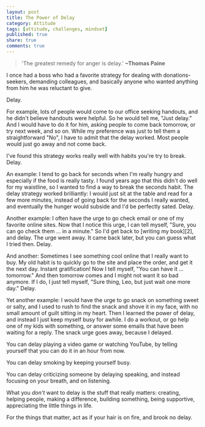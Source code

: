 ```yaml
---
layout: post
title: The Power of Delay
category: Attitude
tags: [attitude, challenges, mindset]
published: true
share: true
comments: true
---
```


> 'The greatest remedy for anger is delay.' **~Thomas Paine**

I once had a boss who had a favorite strategy for dealing with donations-seekers, demanding colleagues, and basically anyone who wanted anything from him he was reluctant to give.

Delay.

For example, lots of people would come to our office seeking handouts, and he didn't believe handouts were helpful. So he would tell me, "Just delay." And I would have to do it for him, asking people to come back tomorrow, or try next week, and so on. While my preference was just to tell them a straightforward "No", I have to admit that the delay worked. Most people would just go away and not come back.

I've found this strategy works really well with habits you're try to break. Delay.

An example: I tend to go back for seconds when I'm really hungry and especially if the food is really tasty. I found years ago that this didn't do well for my waistline, so I wanted to find a way to break the seconds habit. The delay strategy worked brilliantly: I would just sit at the table and read for a few more minutes, instead of going back for the seconds I really wanted, and eventually the hunger would subside and I'd be perfectly sated. Delay.

Another example: I often have the urge to go check email or one of my favorite online sites. Now that I notice this urge, I can tell myself, "Sure, you can go check them … in a minute." So I'd get back to [writing my book][2], and delay. The urge went away. It came back later, but you can guess what I tried then. Delay.

And another: Sometimes I see something cool online that I really want to buy. My old habit is to quickly go to the site and place the order, and get it the next day. Instant gratification! Now I tell myself, "You can have it … tomorrow." And then tomorrow comes and I might not want it so bad anymore. If I do, I just tell myself, "Sure thing, Leo, but just wait one more day." Delay.

Yet another example: I would have the urge to go snack on something sweet or salty, and I used to rush to find the snack and shove it in my face, with no small amount of guilt sitting in my heart. Then I learned the power of delay, and instead I just keep myself busy for awhile. I do a workout, or go help one of my kids with something, or answer some emails that have been waiting for a reply. The snack urge goes away, because I delayed.

You can delay playing a video game or watching YouTube, by telling yourself that you can do it in an hour from now.

You can delay smoking by keeping yourself busy.

You can delay criticizing someone by delaying speaking, and instead focusing on your breath, and on listening.

What you _don't_ want to delay is the stuff that really matters: creating, helping people, making a difference, building something, being supportive, appreciating the little things in life.

For the things that matter, act as if your hair is on fire, and brook no delay.

